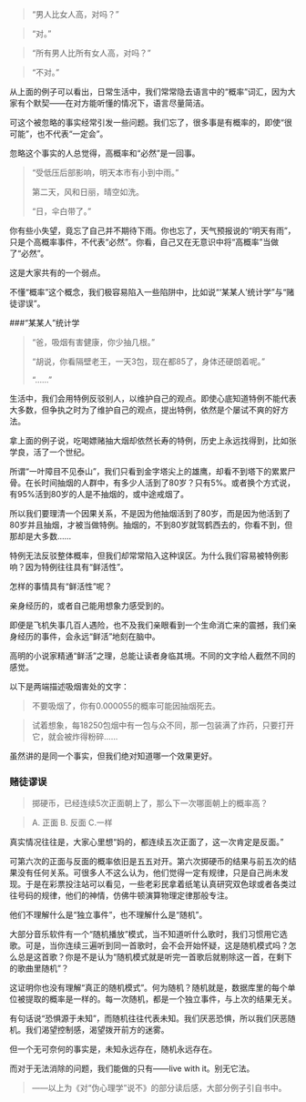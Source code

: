 > “男人比女人高，对吗？”

> “对。”

> “所有男人比所有女人高，对吗？”

> “不对。”

从上面的例子可以看出，日常生活中，我们常常隐去语言中的“概率”词汇，因为大家有个默契——在对方能听懂的情况下，语言尽量简洁。

可这个被忽略的事实经常引发一些问题。我们忘了，很多事是有概率的，即使“很可能”，也不代表“一定会”。

忽略这个事实的人总觉得，高概率和“必然”是一回事。

> “受低压后部影响，明天本市有小到中雨。”
> 
> 第二天，风和日丽，晴空如洗。
> 
> “日，伞白带了。”

你有些小失望，竟忘了自己并不期待下雨。你也忘了，天气预报说的“明天有雨”，只是个高概率事件，不代表“必然”。你看，自己又在无意识中将“高概率”当做了“必然”。

这是大家共有的一个弱点。

不懂“概率”这个概念，我们极容易陷入一些陷阱中，比如说“‘某某人’统计学”与“赌徒谬误”。

###“某某人”统计学

> “爸，吸烟有害健康，你少抽几根。”
> 
> “胡说，你看隔壁老王，一天3包，现在都85了，身体还硬朗着呢。”
> 
> “……”

生活中，我们会用特例反驳别人，以维护自己的观点。即使心底知道特例不能代表大多数，但争执之时为了维护自己的观点，提出特例，依然是个屡试不爽的好方法。

拿上面的例子说，吃喝嫖赌抽大烟却依然长寿的特例，历史上永远找得到，比如张学良，活了一个世纪。

所谓“一叶障目不见泰山”，我们只看到金字塔尖上的雄鹰，却看不到塔下的累累尸骨。在长时间抽烟的人群中，有多少人活到了80岁？只有5%。或者换个方式说，有95%活到80岁的人是不抽烟的，或中途戒烟了。

所以我们要理清一个因果关系，不是因为他抽烟活到了80岁，而是因为他活到了80岁并且抽烟，才被当做特例。抽烟的，不到80岁就驾鹤西去的，你看不到，但那却是大多数……

特例无法反驳整体概率，但我们却常常陷入这种误区。为什么我们容易被特例影响？因为特例往往具有“鲜活性”。

怎样的事情具有“鲜活性”呢？

亲身经历的，或者自己能用想象力感受到的。

即便是飞机失事几百人遇险，也不及我们亲眼看到一个生命消亡来的震撼，我们亲身经历的事件，会永远“鲜活”地刻在脑中。

高明的小说家精通“鲜活”之理，总能让读者身临其境。不同的文字给人截然不同的感觉。

以下是两端描述吸烟害处的文字：

> 不要吸烟了，你有0.000055的概率可能因抽烟死去。

> 试着想象，每18250包烟中有一包与众不同，那一包装满了炸药，只要打开它，就会被炸得粉碎……

虽然讲的是同一个事实，但我们绝对知道哪一个效果更好。

### 赌徒谬误

> 掷硬币，已经连续5次正面朝上了，那么下一次哪面朝上的概率高？

> A. 正面   B. 反面   C.一样

真实情况往往是，大家心里想“妈的，都连续五次正面了，这一次肯定是反面。”

可第六次的正面与反面的概率依旧是五五对开。第六次掷硬币的结果与前五次的结果没有任何关系。可很多人不这么认为，他们觉得一定有规律，只是自己尚未发现。于是在彩票投注站可以看见，一些老彩民拿着纸笔认真研究双色球或者各类过往号码的规律，他们的神情，仿佛牛顿演算物理定律那般专注。

他们不理解什么是“独立事件”，也不理解什么是“随机”。

大部分音乐软件有一个“随机播放”模式，当不知道听什么歌时，我们习惯用它选歌。可是，当你连续三遍听到同一首歌时，会不会开始怀疑，这是随机模式吗？怎么总是这首歌？你是不是认为“随机模式就是听完一首歌后就剔除这一首，在剩下的歌曲里随机”？

这证明你也没有理解“真正的随机模式”。何为随机？随机就是，数据库里的每个单位被提取的概率是一样的。每一次随机，都是一个独立事件，与上次的结果无关。

有句话说“恐惧源于未知”，而随机往往代表未知。我们厌恶恐惧，所以我们厌恶随机。我们渴望控制感，渴望拨开前方的迷雾。

但一个无可奈何的事实是，未知永远存在，随机永远存在。

而对于无法消除的问题，我们能做的只有——live with it。别无它法。

> ——以上为《对“伪心理学”说不》的部分读后感，大部分例子引自书中。
